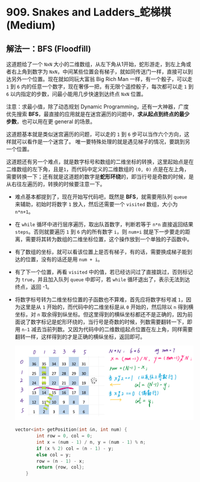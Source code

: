# 909. Snakes and Ladders_蛇梯棋 (Medium)



## 解法一：BFS (Floodfill)



这道题给了一个 `NxN` 大小的二维数组，从左下角从1开始，蛇形游走，到左上角或者右上角到数字为 `NxN`，中间某些位置会有梯子，就如同传送门一样，直接可以到达另外一个位置。现在就如同玩大富翁 Big Rich Man 一样，有一个骰子，可以走 `1` 到 `6` 内的任意一个数字，现在奢侈一把，有无限个遥控骰子，每次都可以走 `1` 到 `6` 以内指定的步数，问最小能用几步快速到达终点 `NxN` 位置。

注意：求最小值，除了动态规划 Dynamic Programming，还有一大神器，广度优先搜索 **BFS**，最直接的应用就是在迷宫遍历的问题中，**求从起点到终点的最少步数**，也可以用在更 general 的场景。



这道题基本就是类似迷宫遍历的问题，可以走的 `1` 到 `6` 步可以当作六个方向，这样就可以看作是一个迷宫了。
唯一要特殊处理的就是遇见梯子的情况，要跳到另一个位置。

这道题还有另一个难点，就是数字标号和数组的二维坐标的转换，这里起始点是在二维数组的左下角，且是`1`，而代码中定义的二维数组的 `(0, 0)` 点是在左上角，需要转换一下；还有就是这道题的数字是**蛇形环绕**的，即当行号是奇数的时候，是从右往左遍历的，转换的时候要注意一下。



- 难点基本都提到了，现在开始写代码吧，既然是 **BFS**，就需要用队列 `queue` 来辅助，初始时将数字 `1` 放入，然后还需要一个 `visited` 数组，大小为 `n*n+1`。

- 在 `while` 循环中进行层序遍历，取出队首数字，判断若等于 `n*n` 直接返回结果 `steps`。否则就要遍历 `1` 到 `6` 内的所有数字 `i`，则 `num+i` 就是下一步要走的距离，需要将其转为数组的二维坐标位置，这个操作放到一个单独的子函数中。

- 有了数组的坐标，就可以看该位置上是否有梯子，有的话，需要换成梯子能到达的位置，没有的话还是用 `num + i`。

- 有了下一个位置，再看 `visited` 中的值，若已经访问过了直接跳过，否则标记为 `true`，并且加入队列 `queue` 中即可，若 `while` 循环退出了，表示无法到达终点，返回 -1。

- 将数字标号转为二维坐标位置的子函数也不算难，首先应将数字标号减 `1`，因为这里是从 `1` 开始的，而代码中的二维坐标是从 `0` 开始的，然后除以 `n` 得到横坐标，对 `n` 取余得到纵坐标。但这里得到的横纵坐标都还不是正确的，因为前面说了数字标记是蛇形环绕的，当行号是奇数的时候，列数需要翻转一下，即用 `n-1` 减去当前列数。又因为代码中的二维数组起点位置在左上角，同样需要翻转一样，这样得到的才是正确的横纵坐标，返回即可。

  ![solve](https://raw.githubusercontent.com/KimmiGYH/LeetCode_Notes_Public/master/Section05_Solutions/0909_Snakes%20and%20Ladders_%E8%9B%87%E6%A2%AF%E6%A3%8B/solve.png)

  ```c++
  vector<int> getPosition(int &n, int num) {
          int row = 0, col = 0;
          int x = (num - 1) / n, y = (num - 1) % n;
          if (x % 2) col = (n - 1) - y;
          else col = y;
          row = (n - 1) - x;
          return {row, col};
      }
  ```

